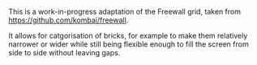 This is a work-in-progress adaptation of the Freewall grid, taken from https://github.com/kombai/freewall.

It allows for catgorisation of bricks, for example to make them relatively narrower or wider while still being flexible enough to fill the screen from side to side without leaving gaps.